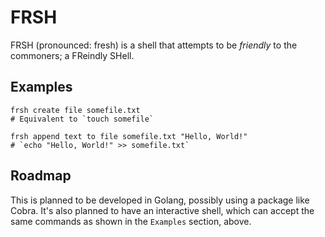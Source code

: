 FRSH
====

FRSH (pronounced: fresh) is a shell that attempts to be _friendly_ to the
commoners; a FReindly SHell.

Examples
--------

```shell
frsh create file somefile.txt
# Equivalent to `touch somefile`

frsh append text to file somefile.txt "Hello, World!"
# `echo "Hello, World!" >> somefile.txt`
```

Roadmap
-------

This is planned to be developed in Golang, possibly using a package like Cobra.
It's also planned to have an interactive shell, which can accept the same
commands as shown in the `Examples` section, above.
